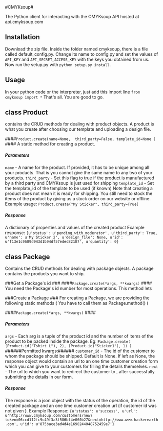 #CMYKsoup#

The Python client for interacting with the CMYKsoup API hosted at api.cmyksoup.com

## Installation ##
Download the zip file. Inside the folder named cmyksoup, there is a file called default_config.py. Change its name to config.py and set the values of `API_KEY` and `API_SECRET_ACCESS_KEY` with the keys you obtained from us. 
Now run the setup.py with `python setup.py install`. 

## Usage ##
In your python code or the interpreter, just add this import line
`from cmyksoup import *`
That's all. You are good to go.

## class Product ##
contains the CRUD methods for dealing with product objects. A product is what you create after choosing our template and uploading a design file. 

####`Product.create(name=None,  third_party=False, template_id=None )` ####
A static method for creating a product.
##### Parameters #####
`name` -  A name for the product. If provided, it has to be unique among all your products. That is you cannot give the same name to any two of your products.
`third_party` - Set this flag to true if the product is manufactured by a third party and CMYKsoup is just used for shipping
`template_id` - Set the template_id of the template to be used (if known)
Note that creating a product does not mean it is ready for shipping. You still need to stock the items of the product by giving us a stock order on our website or offline.
Example usage:
`Product.create("My Sticker", third_party=True)`

##### Response #####
A dictionary of properties and values of the created product
Example response:
`{u'status': u'pending_with_moderator', u'third_party': True, u'name': u'My Sticker 2', u'design_file': None, u'id': u'f13e1c9609d943d1b94df57edec82187', u'quantity': 0}`


## class Package ##
Contains the CRUD methods for dealing with package objects. A package contains the products you want to ship. 

###Get a Package's id ###
####`Package.create(*args, **kwargs)` ####
You need the Package's id number for most operations. This method lets

###Create a Package ###
For creating a Package, we are providing the following static methods ( You have to call them as Package.method() )

####`Package.create(*args, **kwargs)` ####

##### Parameters #####

`args` - Each arg is a tuple of the product id and the number of items of the product to be packed inside the package. 
Eg: `Package.create( (Product.id("Tshirt L"), 2), (Product.id("Sticker1"), 1) ) ` 
######Permitted kwargs:######
`customer_id` - The id of the customer to whom the package should be shipped. Default is None. If left as None, the response object would contain an url to an one time customer creation form which you can give to your customers for filling the details themselves.
`next` - The url to which you want to redirect the customer to , after successfully submitting the details in our form.  

##### Response #####
The response is a json object with the status of the operation, the id of the created package and an one time customer creation url (if customer id was not given ). 
Example Response: `{u'status': u'success', u'url': u'http://www.cmyksoup.com/customers/new?token=06ccd112fc9c49f3a3f586bf4e060b27&next=http://www.www.hackerearth.com', u'id': u'875bace3ad4d4e1690244048752459e7'}`




